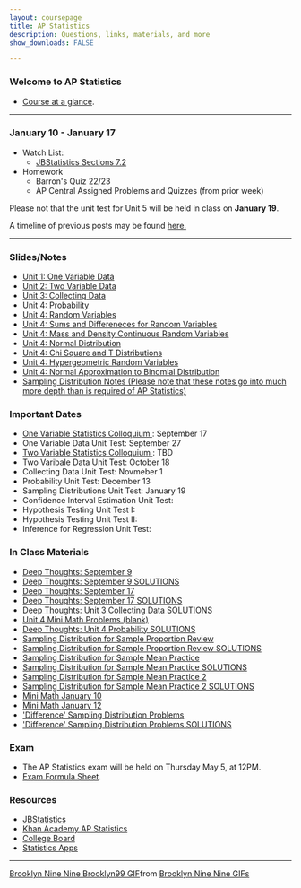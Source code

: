 ```yaml
---
layout: coursepage
title: AP Statistics
description: Questions, links, materials, and more
show_downloads: FALSE

---
```


### Welcome to AP Statistics
* <a href="https://MerrickMath.github.io/APStatistics/StatsTopics.pdf"> Course at a glance</a>.

---
### January 10 - January 17 
* Watch List: 
    * <a href="https://www.jbstatistics.com"> JBStatistics Sections 7.2 </a> 
* Homework 
   * Barron's Quiz 22/23 
   * AP Central Assigned Problems and Quizzes (from prior week)

Please not that the unit test for Unit 5 will be held in class on **January 19**. 

A timeline of previous posts may be found <a href="https://merrickMath.github.io/2021StatisticsTimeline.html"> here. </a> 
   
---


### Slides/Notes 
* <a href="https://MerrickMath.github.io/2021Statistics/Slides/Unit1.pdf"> Unit 1: One Variable Data</a>
* <a href="https://MerrickMath.github.io/2021Statistics/Slides/Unit2.pdf"> Unit 2: Two Variable Data </a>
* <a href="https://MerrickMath.github.io/2021Statistics/Slides/Unit3.pdf"> Unit 3: Collecting Data </a>
* <a href="https://MerrickMath.github.io/2021Statistics/Slides/Probability.pdf"> Unit 4: Probability </a>
* <a href="https://MerrickMath.github.io/2021Statistics/Slides/RandomVariables.pdf"> Unit 4: Random Variables </a>
* <a href="https://MerrickMath.github.io/2021Statistics/Slides/SumsandDiffs.pdf"> Unit 4: Sums and Differeneces for Random Variables </a>
* <a href="https://MerrickMath.github.io/2021Statistics/Slides/MassandDensity.pdf"> Unit 4: Mass and Density Continuous Random 
   Variables
   </a>
* <a href="https://MerrickMath.github.io/2021Statistics/Slides/NormalDistribution.pdf"> Unit 4: Normal Distribution </a>
* <a href="https://MerrickMath.github.io/2021Statistics/Slides/ChiT.pdf"> Unit 4: Chi Square and T Distributions </a>
* <a href="https://MerrickMath.github.io/2021Statistics/Slides/hypergeometric.pdf"> Unit 4: Hypergeometric Random Variables </a>
* <a href="https://MerrickMath.github.io/2021Statistics/Slides/NormalApproxBinom.pdf"> Unit 4: Normal Approximation to Binomial Distribution </a>
* <a href="https://MerrickMath.github.io/2021Statistics/Practice/SamplingDistributionNotes.pdf"> Sampling Distribution Notes (Please note that these notes go into much more depth than is required of AP Statistics) </a>

### Important Dates
* <a href="https://MerrickMath.github.io/2021Statistics/Activities/ColloquiumI.pdf"> One Variable Statistics Colloquium </a>: September 17
* One Variable Data Unit Test: September 27 
* <a href="https://MerrickMath.github.io/2021Statistics/Activities/ColloquiumII.pdf"> Two Variable Statistics Colloquium </a>: TBD
* Two Varibale Data Unit Test: October 18 
* Collecting Data Unit Test: Novmeber 1 
* Probability Unit Test: December 13
* Sampling Distributions Unit Test: January 19
* Confidence Interval Estimation Unit Test:
* Hypothesis Testing Unit Test I: 
* Hypothesis Testing Unit Test II: 
* Inference for Regression Unit Test: 

### In Class Materials  
* <a href="https://MerrickMath.github.io/2021Statistics/Practice/DTSept9.pdf"> Deep Thoughts: September 9 </a>
* <a href="https://MerrickMath.github.io/2021Statistics/Practice/DTSep9Solutions1.pdf"> Deep Thoughts: September 9 SOLUTIONS </a>
* <a href="https://MerrickMath.github.io/2021Statistics/Practice/DTSept17.pdf"> Deep Thoughts: September 17 </a>
* <a href="https://MerrickMath.github.io/2021Statistics/Practice/DTSept17Solutions.pdf"> Deep Thoughts: September 17 SOLUTIONS </a>
* <a href="https://MerrickMath.github.io/2021Statistics/Practice/DTUnit3Solutions.pdf"> Deep Thoughts: Unit 3 Collecting Data SOLUTIONS </a>
* <a href="https://MerrickMath.github.io/2021Statistics/Practice/Unit4MiniMath.pdf"> Unit 4 Mini Math Problems (blank) </a>
* <a href="https://MerrickMath.github.io/2021Statistics/Practice/DTDec8Solutions.pdf"> Deep Thoughts: Unit 4 Probability SOLUTIONS </a>
* <a href="https://MerrickMath.github.io/2021Statistics/Practice/PropReview.pdf"> Sampling Distribution for Sample Proportion Review </a>
* <a href="https://MerrickMath.github.io/2021Statistics/Practice/PropReviewSolutions.pdf"> Sampling Distribution for Sample Proportion Review SOLUTIONS </a>
* <a href="https://MerrickMath.github.io/2021Statistics/Practice/MeanReview.pdf"> Sampling Distribution for Sample Mean Practice </a>
* <a href="https://MerrickMath.github.io/2021Statistics/Practice/MeanReviewSolutions.pdf"> Sampling Distribution for Sample Mean Practice SOLUTIONS </a>
* <a href="https://MerrickMath.github.io/2021Statistics/Practice/MeanReview2.pdf"> Sampling Distribution for Sample Mean Practice 2 </a>
* <a href="https://MerrickMath.github.io/2021Statistics/Practice/MeanReview2Solutions.pdf"> Sampling Distribution for Sample Mean Practice 2 SOLUTIONS </a>
* <a href="https://MerrickMath.github.io/2021Statistics/Practice/MiniMathJan10.pdf"> Mini Math January 10 </a>
* <a href="https://MerrickMath.github.io/2021Statistics/Practice/MiniMathJan12.pdf"> Mini Math January 12 </a>
* <a href="https://MerrickMath.github.io/2021Statistics/Practice/TwoStatsPractice.pdf"> 'Difference' Sampling Distribution Problems </a>
* <a href="https://MerrickMath.github.io/2021Statistics/Practice/TwoStatsPracticeSolutions.pdf"> 'Difference' Sampling Distribution Problems SOLUTIONS </a>

### Exam 
* The AP Statistics exam will be held on Thursday May 5, at 12PM.
* <a href="https://MerrickMath.github.io/APStatistics/FormulaSheets.pdf"> Exam Formula Sheet</a>.

### Resources
* <a href="https://www.jbstatistics.com"> JBStatistics </a> 
* <a href="https://www.khanacademy.org/math/ap-statistics"> Khan Academy AP Statistics </a> 
* <a href="https://apcentral.collegeboard.org"> College Board </a> 
* <a href="https://www.stapplet.com"> Statistics Apps </a> 

---

<div class="tenor-gif-embed" data-postid="17561248" data-share-method="host" data-aspect-ratio="1.77778" data-width="100%"><a href="https://tenor.com/view/brooklyn-nine-nine-brooklyn99-statistical-statistical-analysis-analysis-gif-17561248">Brooklyn Nine Nine Brooklyn99 GIF</a>from <a href="https://tenor.com/search/brooklyn+nine+nine-gifs">Brooklyn Nine Nine GIFs</a></div> <script type="text/javascript" async src="https://tenor.com/embed.js"></script>


